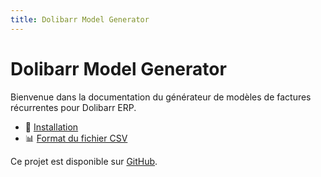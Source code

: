 ```yaml
---
title: Dolibarr Model Generator
---
```


# Dolibarr Model Generator

Bienvenue dans la documentation du générateur de modèles de factures récurrentes pour Dolibarr ERP.

- 🔧 [Installation](installation.md)
- 📊 [Format du fichier CSV](csv-format.md)

Ce projet est disponible sur [GitHub](https://github.com/dancab3/dolibarr-model-generator).
